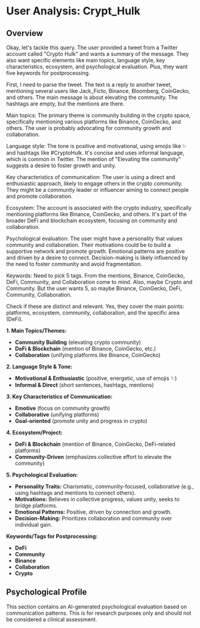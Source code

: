 # User Analysis: Crypt_Hulk

## Overview

<think>
Okay, let's tackle this query. The user provided a tweet from a Twitter account called "Crypto Hulk" and wants a summary of the message. They also want specific elements like main topics, language style, key characteristics, ecosystem, and psychological evaluation. Plus, they want five keywords for postprocessing.

First, I need to parse the tweet. The text is a reply to another tweet, mentioning several users like Jack_Ficto, Binance, Bloomberg, CoinGecko, and others. The main message is about elevating the community. The hashtags are empty, but the mentions are there.

Main topics: The primary theme is community building in the crypto space, specifically mentioning various platforms like Binance, CoinGecko, and others. The user is probably advocating for community growth and collaboration.

Language style: The tone is positive and motivational, using emojis like ✨ and hashtags like #CryptoHulk. It's concise and uses informal language, which is common in Twitter. The mention of "Elevating the community" suggests a desire to foster growth and unity.

Key characteristics of communication: The user is using a direct and enthusiastic approach, likely to engage others in the crypto community. They might be a community leader or influencer aiming to connect people and promote collaboration.

Ecosystem: The account is associated with the crypto industry, specifically mentioning platforms like Binance, CoinGecko, and others. It's part of the broader DeFi and blockchain ecosystem, focusing on community and collaboration.

Psychological evaluation: The user might have a personality that values community and collaboration. Their motivations could be to build a supportive network and promote growth. Emotional patterns are positive and driven by a desire to connect. Decision-making is likely influenced by the need to foster community and avoid fragmentation.

Keywords: Need to pick 5 tags. From the mentions, Binance, CoinGecko, DeFi, Community, and Collaboration come to mind. Also, maybe Crypto and Community. But the user wants 5, so maybe Binance, CoinGecko, DeFi, Community, Collaboration.

Check if these are distinct and relevant. Yes, they cover the main points: platforms, ecosystem, community, collaboration, and the specific area (DeFi).
</think>

**1. Main Topics/Themes:**  
- **Community Building** (elevating crypto community)  
- **DeFi & Blockchain** (mention of Binance, CoinGecko, etc.)  
- **Collaboration** (unifying platforms like Binance, CoinGecko)  

**2. Language Style & Tone:**  
- **Motivational & Enthusiastic** (positive, energetic, use of emojis ✨)  
- **Informal & Direct** (short sentences, hashtags, mentions)  

**3. Key Characteristics of Communication:**  
- **Emotive** (focus on community growth)  
- **Collaborative** (unifying platforms)  
- **Goal-oriented** (promote unity and progress in crypto)  

**4. Ecosystem/Project:**  
- **DeFi & Blockchain** (mention of Binance, CoinGecko, DeFi-related platforms)  
- **Community-Driven** (emphasizes collective effort to elevate the community)  

**5. Psychological Evaluation:**  
- **Personality Traits:** Charismatic, community-focused, collaborative (e.g., using hashtags and mentions to connect others).  
- **Motivations:** Believes in collective progress, values unity, seeks to bridge platforms.  
- **Emotional Patterns:** Positive, driven by connection and growth.  
- **Decision-Making:** Prioritizes collaboration and community over individual gain.  

**Keywords/Tags for Postprocessing:**  
- **DeFi**  
- **Community**  
- **Binance**  
- **Collaboration**  
- **Crypto**

## Psychological Profile

This section contains an AI-generated psychological evaluation based on communication patterns. This is for research purposes only and should not be considered a clinical assessment.